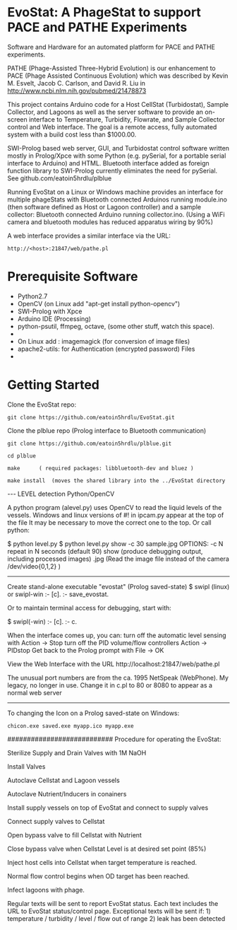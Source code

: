 EvoStat:  A PhageStat to support PACE and PATHE Experiments
====
Software and Hardware for an automated platform for PACE and PATHE experiments.

PATHE (Phage-Assisted Three-Hybrid Evolution) is our enhancement to PACE (Phage Assisted Continuous Evolution) which was described by Kevin M. Esvelt, Jacob C. Carlson, and David R. Liu in http://www.ncbi.nlm.nih.gov/pubmed/21478873

This project contains Arduino code for a Host CellStat (Turbidostat), Sample Collector, and Lagoons
as well as the server software to provide an on-screen interface to Temperature, Turbidity, Flowrate,
and Sample Collector control and Web interface.  The goal is a remote access, fully automated system with a build cost less than $1000.00. 

SWI-Prolog based web server, GUI, and Turbidostat control software written mostly in Prolog/Xpce with some Python (e.g. pySerial, for a 
portable serial interface to Arduino) and HTML. Bluetooth interface added as foreign function library to SWI-Prolog currently eliminates the need for pySerial. See github.com/eatoin5hrdlu/plblue 

Running EvoStat on a Linux or Windows machine provides an interface for multiple phageStats with Bluetooth connected Arduinos running module.ino (then software defined as Host or Lagoon controller) and a sample collector: Bluetooth connected Arduino running collector.ino. (Using a WiFi camera and bluetooth modules has reduced apparatus wiring by 90%)

A web interface provides a similar interface via the URL:  

    http://<host>:21847/web/pathe.pl


Prerequisite Software
====
- Python2.7
- OpenCV (on Linux add "apt-get install python-opencv")
- SWI-Prolog with Xpce
- Arduino IDE (Processing)
- python-psutil, ffmpeg, octave, (some other stuff, watch this space).
-
- On Linux add : imagemagick (for conversion of image files)
- apache2-utils: for Authentication (encrypted password) Files
- 

Getting Started
====
Clone the EvoStat repo:

    git clone https://github.com/eatoin5hrdlu/EvoStat.git
    
Clone the plblue repo (Prolog interface to Bluetooth communication)

    git clone https://github.com/eatoin5hrdlu/plblue.git
    
    cd plblue
    
    make      ( required packages: libbluetooth-dev and bluez )
    
    make install  (moves the shared library into the ../EvoStat directory
    

--- LEVEL detection Python/OpenCV

A python program (alevel.py) uses OpenCV to read the liquid levels of the vessels.
Windows and linux versions of #! in ipcam.py appear at the top of the file
It may be necessary to move the correct one to the top. Or call python:

$ python level.py 
$ python level.py show -c 30 sample.jpg
OPTIONS: -c N repeat in N seconds (default 90)
         show   (produce debugging output, including processed images)
         <filename>.jpg    (Read the image file instead of the camera /dev/video{0,1,2} )

------------------
Create stand-alone executable "evostat" (Prolog saved-state)
$ swipl (linux) or swipl-win
:- [c].
:- save_evostat.

Or to maintain terminal access for debugging, start with:

$ swipl(-win)
:- [c].
:- c.

When the interface comes up, you can:
turn off the automatic level sensing with Action -> Stop
turn off the PID volume/flow controllers  Action -> PIDstop
Get back to the Prolog prompt with File -> OK

View the Web Interface with the URL  http://localhost:21847/web/pathe.pl

The unusual port numbers are from the ca. 1995 NetSpeak (WebPhone). My legacy, no longer in use.
Change it in c.pl to 80 or 8080 to appear as a normal web server

--------------
To changing the Icon on a Prolog saved-state on Windows:

    chicon.exe saved.exe myapp.ico myapp.exe


###########################
Procedure for operating the EvoStat:

Sterilize Supply and Drain Valves with 1M NaOH

Install Valves

Autoclave Cellstat and Lagoon vessels

Autoclave Nutrient/Inducers in conainers

Install supply vessels on top of EvoStat and connect to supply valves

Connect supply valves to Cellstat

Open bypass valve to fill Cellstat with Nutrient

Close bypass valve when Cellstat Level is at desired set point (85%)

Inject host cells into Cellstat when target temperature is reached.

Normal flow control begins when OD target has been reached.

Infect lagoons with phage.

Regular texts will be sent to report EvoStat status.
	Each text includes the URL to EvoStat status/control page.
Exceptional texts will be sent if:
	1) temperature / turbidity / level / flow out of range
	2) leak has been detected


